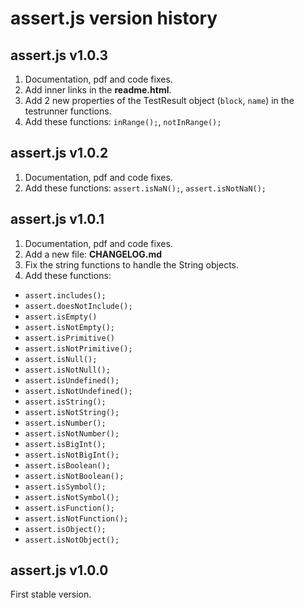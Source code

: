 
# assert.js version history

## assert.js v1.0.3

1. Documentation, pdf and code fixes.
2. Add inner links in the __readme.html__.
3. Add 2 new properties of the TestResult object (`block`, `name`) in the testrunner functions.
4. Add these functions: `inRange();`, `notInRange();`

## assert.js v1.0.2

1. Documentation, pdf and code fixes.
2. Add these functions: `assert.isNaN();`, `assert.isNotNaN();`

## assert.js v1.0.1

1. Documentation, pdf and code fixes.
2. Add a new file: __CHANGELOG.md__
3. Fix the string functions to handle the String objects.
4. Add these functions:

- `assert.includes();`
- `assert.doesNotInclude();`
- `assert.isEmpty()`
- `assert.isNotEmpty();`
- `assert.isPrimitive()`
- `assert.isNotPrimitive();`
- `assert.isNull();`
- `assert.isNotNull();`
- `assert.isUndefined();`
- `assert.isNotUndefined();`
- `assert.isString();`
- `assert.isNotString();`
- `assert.isNumber();`
- `assert.isNotNumber();`
- `assert.isBigInt();`
- `assert.isNotBigInt();`
- `assert.isBoolean();`
- `assert.isNotBoolean();`
- `assert.isSymbol();`
- `assert.isNotSymbol();`
- `assert.isFunction();`
- `assert.isNotFunction();`
- `assert.isObject();`
- `assert.isNotObject();`

## assert.js v1.0.0

First stable version.
